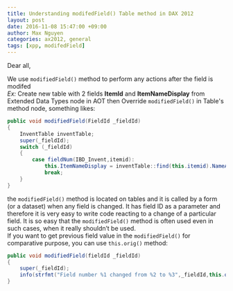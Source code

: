 ```yaml
---
title: Understanding modifedField() Table method in DAX 2012
layout: post
date: 2016-11-08 15:47:00 +09:00
author: Max Nguyen
categories: ax2012, general
tags: [xpp, modifedField]
---
```


Dear all,

We use `modifiedField()` method to perform any actions  after the field is modifed  
*Ex:*
Create new table with 2 fields **ItemId** and **ItemNameDisplay**  from Extended Data Types node in AOT then Override `modifiedField()` in Table's method node, something likes:
``` c#
public void modifiedField(FieldId _fieldId)
{
    InventTable inventTable;
    super(_fieldId);
    switch (_fieldId)
    {
        case fieldNum(IBD_Invent,itemid):
            this.ItemNameDisplay = inventTable::find(this.itemid).NameAlias;
            break;
    }
}
```
the `modifiedField()` method is located on tables and it is called by a form (or a dataset) when any field is changed. It has field ID as a parameter and therefore it is very easy to write code reacting to a change of a particular field. It is so easy that the `modifiedField()` method is often used even in such cases, when it really shouldn’t be used.  
If you want to get previous field value in the `modifiedField()` for comparative purpose, you can use `this.orig()` method:
```cs
public void modifiedField(fieldId _fieldId)
{
    super(_fieldId);
    info(strfmt("Field number %1 changed from %2 to %3",_fieldId,this.orig().(_fieldId),this.(_fieldId)));
}
```
